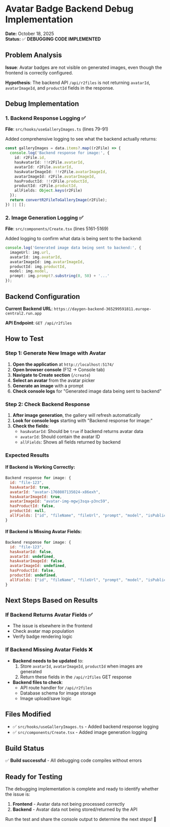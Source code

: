 # Avatar Badge Backend Debug Implementation

**Date:** October 18, 2025  
**Status:** ✅ **DEBUGGING CODE IMPLEMENTED**

## Problem Analysis

**Issue**: Avatar badges are not visible on generated images, even though the frontend is correctly configured.

**Hypothesis**: The backend API `/api/r2files` is not returning `avatarId`, `avatarImageId`, and `productId` fields in the response.

## Debug Implementation

### 1. Backend Response Logging ✅

**File**: `src/hooks/useGalleryImages.ts` (lines 79-91)

Added comprehensive logging to see what the backend actually returns:

```typescript
const galleryImages = data.items?.map((r2File) => {
  console.log('Backend response for image:', {
    id: r2File.id,
    hasAvatarId: !!r2File.avatarId,
    avatarId: r2File.avatarId,
    hasAvatarImageId: !!r2File.avatarImageId,
    avatarImageId: r2File.avatarImageId,
    hasProductId: !!r2File.productId,
    productId: r2File.productId,
    allFields: Object.keys(r2File)
  });
  return convertR2FileToGalleryImage(r2File);
}) || [];
```

### 2. Image Generation Logging ✅

**File**: `src/components/Create.tsx` (lines 5161-5169)

Added logging to confirm what data is being sent to the backend:

```typescript
console.log('Generated image data being sent to backend:', {
  imageUrl: img.url,
  avatarId: img.avatarId,
  avatarImageId: img.avatarImageId,
  productId: img.productId,
  model: img.model,
  prompt: img.prompt?.substring(0, 50) + '...'
});
```

## Backend Configuration

**Current Backend URL**: `https://daygen-backend-365299591811.europe-central2.run.app`

**API Endpoint**: `GET /api/r2files`

## How to Test

### Step 1: Generate New Image with Avatar

1. **Open the application** at `http://localhost:5174/`
2. **Open browser console** (F12 → Console tab)
3. **Navigate to Create section** (`/create`)
4. **Select an avatar** from the avatar picker
5. **Generate an image** with a prompt
6. **Check console logs** for "Generated image data being sent to backend"

### Step 2: Check Backend Response

1. **After image generation**, the gallery will refresh automatically
2. **Look for console logs** starting with "Backend response for image:"
3. **Check the fields**:
   - `hasAvatarId`: Should be `true` if backend returns avatar data
   - `avatarId`: Should contain the avatar ID
   - `allFields`: Shows all fields returned by backend

### Expected Results

#### If Backend is Working Correctly:
```javascript
Backend response for image: {
  id: "file-123",
  hasAvatarId: true,
  avatarId: "avatar-1760807135024-x86exh",
  hasAvatarImageId: true,
  avatarImageId: "avatar-img-mgwj3sqa-p3nc59",
  hasProductId: false,
  productId: null,
  allFields: ["id", "fileName", "fileUrl", "prompt", "model", "isPublic", "avatarId", "avatarImageId", "productId", "createdAt", "updatedAt"]
}
```

#### If Backend is Missing Avatar Fields:
```javascript
Backend response for image: {
  id: "file-123",
  hasAvatarId: false,
  avatarId: undefined,
  hasAvatarImageId: false,
  avatarImageId: undefined,
  hasProductId: false,
  productId: undefined,
  allFields: ["id", "fileName", "fileUrl", "prompt", "model", "isPublic", "createdAt", "updatedAt"]
}
```

## Next Steps Based on Results

### If Backend Returns Avatar Fields ✅
- The issue is elsewhere in the frontend
- Check avatar map population
- Verify badge rendering logic

### If Backend Missing Avatar Fields ❌
- **Backend needs to be updated** to:
  1. Store `avatarId`, `avatarImageId`, `productId` when images are generated
  2. Return these fields in the `/api/r2files` GET response
- **Backend files to check**:
  - API route handler for `/api/r2files`
  - Database schema for image storage
  - Image upload/save logic

## Files Modified

- ✅ `src/hooks/useGalleryImages.ts` - Added backend response logging
- ✅ `src/components/Create.tsx` - Added image generation logging

## Build Status

✅ **Build successful** - All debugging code compiles without errors

## Ready for Testing

The debugging implementation is complete and ready to identify whether the issue is:
1. **Frontend** - Avatar data not being processed correctly
2. **Backend** - Avatar data not being stored/returned by the API

Run the test and share the console output to determine the next steps! 🚀

